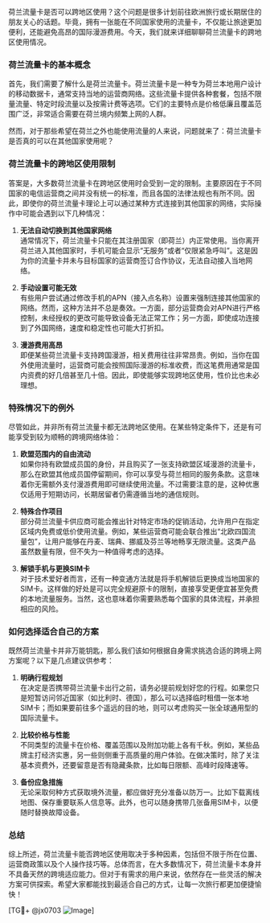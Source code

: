荷兰流量卡是否可以跨地区使用？这个问题是很多计划前往欧洲旅行或长期居住的朋友关心的话题。毕竟，拥有一张能在不同国家使用的流量卡，不仅能让旅途更加便利，还能避免高昂的国际漫游费用。今天，我们就来详细聊聊荷兰流量卡的跨地区使用情况。

### 荷兰流量卡的基本概念

首先，我们需要了解什么是荷兰流量卡。荷兰流量卡是一种专为荷兰本地用户设计的移动数据卡，通常支持当地的运营商网络。这些流量卡提供各种套餐，包括不限量流量、特定时段流量以及按需计费等选项。它们的主要特点是价格低廉且覆盖范围广泛，非常适合需要在荷兰境内频繁上网的人群。

然而，对于那些希望在荷兰之外也能使用流量的人来说，问题就来了：荷兰流量卡是否真的可以在其他国家使用呢？

### 荷兰流量卡的跨地区使用限制

答案是，大多数荷兰流量卡在跨地区使用时会受到一定的限制。主要原因在于不同国家的电信运营商之间并没有统一的标准，而且各国的法律法规也有所不同。因此，即使你的荷兰流量卡理论上可以通过某种方式连接到其他国家的网络，实际操作中可能会遇到以下几种情况：

1. **无法自动切换到其他国家网络**  
   通常情况下，荷兰流量卡只能在其注册国家（即荷兰）内正常使用。当你离开荷兰进入其他国家时，手机可能会显示“无服务”或者“仅限紧急呼叫”。这是因为你的流量卡并未与目标国家的运营商签订合作协议，无法自动接入当地网络。

2. **手动设置可能无效**  
   有些用户尝试通过修改手机的APN（接入点名称）设置来强制连接其他国家的网络。然而，这种方法并不总是奏效。一方面，部分运营商会对APN进行严格控制，未经授权的更改可能导致设备无法正常工作；另一方面，即使成功连接到了外国网络，速度和稳定性也可能大打折扣。

3. **漫游费用高昂**  
   即便某些荷兰流量卡支持跨国漫游，相关费用往往非常昂贵。例如，当你在国外使用流量时，运营商可能会按照国际漫游的标准收费，而这笔费用通常是国内资费的好几倍甚至几十倍。因此，即使能够实现跨地区使用，性价比也未必理想。

### 特殊情况下的例外

尽管如此，并非所有荷兰流量卡都无法跨地区使用。在某些特定条件下，还是有可能享受到较为顺畅的跨境网络体验：

1. **欧盟范围内的自由流动**  
   如果你持有欧盟成员国的身份，并且购买了一张支持欧盟区域漫游的流量卡，那么在欧盟其他成员国停留期间，你可以享受与荷兰相同的服务条款。这意味着你无需额外支付漫游费用即可继续使用流量。不过需要注意的是，这种优惠仅适用于短期访问，长期居留者仍需遵循当地的通信规则。

2. **特殊合作项目**  
   部分荷兰流量卡供应商可能会推出针对特定市场的促销活动，允许用户在指定区域内免费或低价使用流量。例如，某些运营商可能会联合推出“北欧四国流量包”，让用户能够在丹麦、瑞典、挪威及芬兰等地畅享无限流量。这类产品虽然数量有限，但不失为一种值得考虑的选择。

3. **解锁手机与更换SIM卡**  
   对于技术爱好者而言，还有一种变通方法就是将手机解锁后更换成当地国家的SIM卡。这样做的好处是可以完全规避原卡的限制，直接享受更便宜甚至免费的本地流量服务。当然，这也意味着你需要熟悉每个国家的具体流程，并承担相应的风险。

### 如何选择适合自己的方案

既然荷兰流量卡并非万能钥匙，那么我们该如何根据自身需求挑选合适的跨境上网方案呢？以下是几点建议供参考：

1. **明确行程规划**  
   在决定是否携带荷兰流量卡出行之前，请务必提前规划好您的行程。如果您只是短暂访问邻近国家（如比利时、德国），那么可以选择临时租借一张本地SIM卡；而如果要前往多个遥远的目的地，则可以考虑购买一张全球通用型的国际流量卡。

2. **比较价格与性能**  
   不同类型的流量卡在价格、覆盖范围以及附加功能上各有千秋。例如，某些品牌主打经济实惠，另一些则侧重于高质量的用户体验。在做决策时，除了关注基本资费外，还要留意是否有隐藏条款，比如每日限额、高峰时段降速等。

3. **备份应急措施**  
   无论采取何种方式获取境外流量，都应做好充分准备以防万一。比如下载离线地图、保存重要联系人信息等。此外，也可以随身携带几张备用SIM卡，以便随时替换故障设备。

### 总结

综上所述，荷兰流量卡能否跨地区使用取决于多种因素，包括但不限于所在位置、运营商政策以及个人操作技巧等。总体而言，在大多数情况下，荷兰流量卡本身并不具备天然的跨境适应能力。但对于有需求的用户来说，依然存在一些灵活的解决方案可供探索。希望大家都能找到最适合自己的方式，让每一次旅行都更加便捷愉快！

[TG💪+ @jx0703 ![Image](https://github.com/user-attachments/assets/dbca1d08-cadb-493c-b0ec-ad6f7a83f270)]